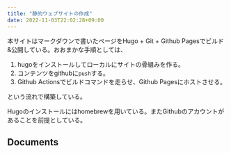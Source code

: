 ```yaml
---
title: "静的ウェブサイトの作成"
date: 2022-11-03T22:02:28+09:00
---
```


本サイトはマークダウンで書いたページをHugo + Git + Github Pagesでビルド&公開している。おおまかな手順としては、
1. hugoをインストールしてローカルにサイトの骨組みを作る。
2. コンテンツをgithubに`push`する。
3. Github Actionsでビルドコマンドを走らせ、Github Pagesにホストさせる。

という流れで構築している。

Hugoのインストールにはhomebrewを用いている。またGithubのアカウントがあることを前提としている。

## Documents
